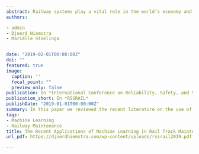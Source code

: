 ```yaml
---
abstract: Railway systems play a vital role in the world’s economy and movement of goods and people. Rail tracks are one of the most critical components needed for the uninterrupted operation of railway systems. However, environmental conditions or mechanical forces can accelerate the degradation process of rail tracks. Any fault in rail tracks can incur enormous costs or even results in disastrous incidents such as train derailment. Over the past few years, the research community has adopted the use of machine learning (ML) algorithms for diagnosis and prognosis of rail defects in order to help the railway industry to carry out timely responses to failures. In this paper, we review the existing literature on the state-of-the-art machine learning-based approaches used in different rail track maintenance tasks. As one of our main contributions, we  also provide a taxonomy to classify the existing literature based on types of methods and types of data. Moreover, we present the shortcomings of current techniques and discuss what research community and rail industry can do to address these issues. Finally, we conclude with a list of recommended directions for future research in the field.
authors:

- admin
- Djoerd Hiemstra
- Mariëlle Stoelinga


date: "2019-02-01T00:00:00Z"
doi: ""
featured: true
image:
  caption: ''
  focal_point: ""
  preview_only: false
publication: In *International Conference on Reliability, Safety, and Security of Railway Systems*
publication_short: In *RSSRAIL*
publishDate: "2019-01-01T00:00:00Z"
summary: In this paper we reviewed the recent literature on the use of machine learning in rail track maintenance.
tags:
- Machine Learning
- Railway Maintenance 
title: The Recent Applications of Machine Learning in Rail Track Maintenance A Survey
url_pdf: https://djoerdhiemstra.com/wp-content/uploads/rssrail2019.pdf

---
```


